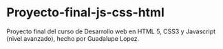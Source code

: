 # Proyecto-final-js-css-html
Proyecto final del curso de Desarrollo web en HTML 5, CSS3 y Javascript (nivel avanzado), hecho por Guadalupe Lopez.

